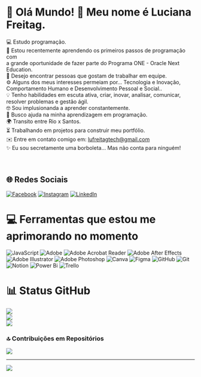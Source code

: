 # 💫 Olá Mundo! 👋 Meu nome é Luciana Freitag.
💻 Estudo programação. <br>🧠 Estou recentemente aprendendo os primeiros passos de programação com<br>a grande oportunidade de fazer parte do Programa ONE - Oracle Next Education.<br>🤝 Desejo encontrar pessoas que gostam de trabalhar em equipe.<br>⚙️ Alguns dos meus interesses permeiam por... Tecnologia e Inovação, <br>Comportamento Humano e Desenvolvimento Pessoal e Social..<br>💡 Tenho habilidades em escuta ativa, criar, inovar, analisar, comunicar, resolver problemas e gestão ágil.<br>🤓 Sou implusionanda a aprender constantemente.<br>🚀 Busco ajuda na minha aprendizagem em programação.<br>🌍 Transito entre Rio x Santos.<br>⏳ Trabalhando em projetos para construir meu portfólio.<br>✉️ Entre em contato comigo em: lufreitagtech@gmail.com<br>✨ Eu sou secretamente uma borboleta… Mas não conta para ninguém!<br><br><br>


## 🌐 Redes Sociais
[![Facebook](https://img.shields.io/badge/Facebook-%231877F2.svg?logo=Facebook&logoColor=white)](https://facebook.com/lucianasantos.br) [![Instagram](https://img.shields.io/badge/Instagram-%23E4405F.svg?logo=Instagram&logoColor=white)](https://instagram.com/lucianasantos.br) [![LinkedIn](https://img.shields.io/badge/LinkedIn-%230077B5.svg?logo=linkedin&logoColor=white)](https://linkedin.com/in/lucianafreitag) 

# 💻 Ferramentas que estou me aprimorando no momento
![JavaScript](https://img.shields.io/badge/javascript-%23323330.svg?style=for-the-badge&logo=javascript&logoColor=%23F7DF1E) ![Adobe](https://img.shields.io/badge/adobe-%23FF0000.svg?style=for-the-badge&logo=adobe&logoColor=white) ![Adobe Acrobat Reader](https://img.shields.io/badge/Adobe%20Acrobat%20Reader-EC1C24.svg?style=for-the-badge&logo=Adobe%20Acrobat%20Reader&logoColor=white) ![Adobe After Effects](https://img.shields.io/badge/Adobe%20After%20Effects-9999FF.svg?style=for-the-badge&logo=Adobe%20After%20Effects&logoColor=white) ![Adobe Illustrator](https://img.shields.io/badge/adobe%20illustrator-%23FF9A00.svg?style=for-the-badge&logo=adobe%20illustrator&logoColor=white) ![Adobe Photoshop](https://img.shields.io/badge/adobe%20photoshop-%2331A8FF.svg?style=for-the-badge&logo=adobe%20photoshop&logoColor=white) ![Canva](https://img.shields.io/badge/Canva-%2300C4CC.svg?style=for-the-badge&logo=Canva&logoColor=white) ![Figma](https://img.shields.io/badge/figma-%23F24E1E.svg?style=for-the-badge&logo=figma&logoColor=white) ![GitHub](https://img.shields.io/badge/github-%23121011.svg?style=for-the-badge&logo=github&logoColor=white) ![Git](https://img.shields.io/badge/git-%23F05033.svg?style=for-the-badge&logo=git&logoColor=white) ![Notion](https://img.shields.io/badge/Notion-%23000000.svg?style=for-the-badge&logo=notion&logoColor=white) ![Power Bi](https://img.shields.io/badge/power_bi-F2C811?style=for-the-badge&logo=powerbi&logoColor=black) ![Trello](https://img.shields.io/badge/Trello-%23026AA7.svg?style=for-the-badge&logo=Trello&logoColor=white)
# 📊  Status GitHub 
![](https://github-readme-stats.vercel.app/api?username=luiasantos&theme=dark&hide_border=false&include_all_commits=false&count_private=false)<br/>
![](https://nirzak-streak-stats.vercel.app/?user=luiasantos&theme=dark&hide_border=false)<br/>
![](https://github-readme-stats.vercel.app/api/top-langs/?username=luiasantos&theme=dark&hide_border=false&include_all_commits=false&count_private=false&layout=compact)

### 🔝 Contribuições em Repositórios
![](https://github-contributor-stats.vercel.app/api?username=luiasantos&limit=5&theme=dark&combine_all_yearly_contributions=true)

---
[![](https://visitcount.itsvg.in/api?id=luiasantos&icon=0&color=0)](https://visitcount.itsvg.in)
